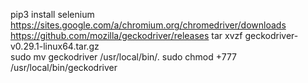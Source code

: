 pip3 install selenium
    https://sites.google.com/a/chromium.org/chromedriver/downloads
    https://github.com/mozilla/geckodriver/releases
tar xvzf geckodriver-v0.29.1-linux64.tar.gz    
sudo mv geckodriver /usr/local/bin/.
sudo chmod +777 /usr/local/bin/geckodriver